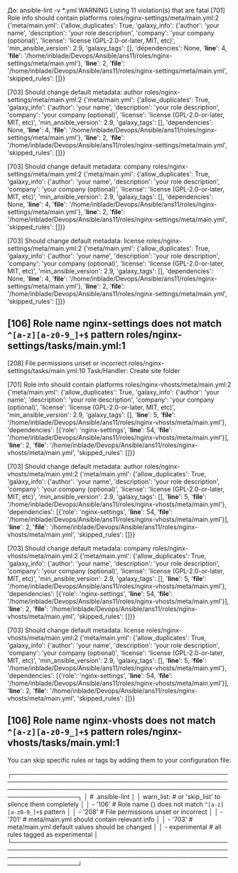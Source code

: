 До:
ansible-lint -v *.yml
WARNING  Listing 11 violation(s) that are fatal
[701] Role info should contain platforms
roles/nginx-settings/meta/main.yml:2
{'meta/main.yml': {'allow_duplicates': True, 'galaxy_info': {'author': 'your name', 'description': 'your role description', 'company': 'your company (optional)', 'license': 'license (GPL-2.0-or-later, MIT, etc)', 'min_ansible_version': 2.9, 'galaxy_tags': [], 'dependencies': None, '__line__': 4, '__file__': '/home/inblade/Devops/Ansible/ans11/roles/nginx-settings/meta/main.yml'}, '__line__': 2, '__file__': '/home/inblade/Devops/Ansible/ans11/roles/nginx-settings/meta/main.yml', 'skipped_rules': []}}

[703] Should change default metadata: author
roles/nginx-settings/meta/main.yml:2
{'meta/main.yml': {'allow_duplicates': True, 'galaxy_info': {'author': 'your name', 'description': 'your role description', 'company': 'your company (optional)', 'license': 'license (GPL-2.0-or-later, MIT, etc)', 'min_ansible_version': 2.9, 'galaxy_tags': [], 'dependencies': None, '__line__': 4, '__file__': '/home/inblade/Devops/Ansible/ans11/roles/nginx-settings/meta/main.yml'}, '__line__': 2, '__file__': '/home/inblade/Devops/Ansible/ans11/roles/nginx-settings/meta/main.yml', 'skipped_rules': []}}

[703] Should change default metadata: company
roles/nginx-settings/meta/main.yml:2
{'meta/main.yml': {'allow_duplicates': True, 'galaxy_info': {'author': 'your name', 'description': 'your role description', 'company': 'your company (optional)', 'license': 'license (GPL-2.0-or-later, MIT, etc)', 'min_ansible_version': 2.9, 'galaxy_tags': [], 'dependencies': None, '__line__': 4, '__file__': '/home/inblade/Devops/Ansible/ans11/roles/nginx-settings/meta/main.yml'}, '__line__': 2, '__file__': '/home/inblade/Devops/Ansible/ans11/roles/nginx-settings/meta/main.yml', 'skipped_rules': []}}

[703] Should change default metadata: license
roles/nginx-settings/meta/main.yml:2
{'meta/main.yml': {'allow_duplicates': True, 'galaxy_info': {'author': 'your name', 'description': 'your role description', 'company': 'your company (optional)', 'license': 'license (GPL-2.0-or-later, MIT, etc)', 'min_ansible_version': 2.9, 'galaxy_tags': [], 'dependencies': None, '__line__': 4, '__file__': '/home/inblade/Devops/Ansible/ans11/roles/nginx-settings/meta/main.yml'}, '__line__': 2, '__file__': '/home/inblade/Devops/Ansible/ans11/roles/nginx-settings/meta/main.yml', 'skipped_rules': []}}

[106] Role name nginx-settings does not match ``^[a-z][a-z0-9_]+$`` pattern
roles/nginx-settings/tasks/main.yml:1
---

[208] File permissions unset or incorrect
roles/nginx-settings/tasks/main.yml:10
Task/Handler: Create site folder

[701] Role info should contain platforms
roles/nginx-vhosts/meta/main.yml:2
{'meta/main.yml': {'allow_duplicates': True, 'galaxy_info': {'author': 'your name', 'description': 'your role description', 'company': 'your company (optional)', 'license': 'license (GPL-2.0-or-later, MIT, etc)', 'min_ansible_version': 2.9, 'galaxy_tags': [], '__line__': 5, '__file__': '/home/inblade/Devops/Ansible/ans11/roles/nginx-vhosts/meta/main.yml'}, 'dependencies': [{'role': 'nginx-settings', '__line__': 54, '__file__': '/home/inblade/Devops/Ansible/ans11/roles/nginx-vhosts/meta/main.yml'}], '__line__': 2, '__file__': '/home/inblade/Devops/Ansible/ans11/roles/nginx-vhosts/meta/main.yml', 'skipped_rules': []}}

[703] Should change default metadata: author
roles/nginx-vhosts/meta/main.yml:2
{'meta/main.yml': {'allow_duplicates': True, 'galaxy_info': {'author': 'your name', 'description': 'your role description', 'company': 'your company (optional)', 'license': 'license (GPL-2.0-or-later, MIT, etc)', 'min_ansible_version': 2.9, 'galaxy_tags': [], '__line__': 5, '__file__': '/home/inblade/Devops/Ansible/ans11/roles/nginx-vhosts/meta/main.yml'}, 'dependencies': [{'role': 'nginx-settings', '__line__': 54, '__file__': '/home/inblade/Devops/Ansible/ans11/roles/nginx-vhosts/meta/main.yml'}], '__line__': 2, '__file__': '/home/inblade/Devops/Ansible/ans11/roles/nginx-vhosts/meta/main.yml', 'skipped_rules': []}}

[703] Should change default metadata: company
roles/nginx-vhosts/meta/main.yml:2
{'meta/main.yml': {'allow_duplicates': True, 'galaxy_info': {'author': 'your name', 'description': 'your role description', 'company': 'your company (optional)', 'license': 'license (GPL-2.0-or-later, MIT, etc)', 'min_ansible_version': 2.9, 'galaxy_tags': [], '__line__': 5, '__file__': '/home/inblade/Devops/Ansible/ans11/roles/nginx-vhosts/meta/main.yml'}, 'dependencies': [{'role': 'nginx-settings', '__line__': 54, '__file__': '/home/inblade/Devops/Ansible/ans11/roles/nginx-vhosts/meta/main.yml'}], '__line__': 2, '__file__': '/home/inblade/Devops/Ansible/ans11/roles/nginx-vhosts/meta/main.yml', 'skipped_rules': []}}

[703] Should change default metadata: license
roles/nginx-vhosts/meta/main.yml:2
{'meta/main.yml': {'allow_duplicates': True, 'galaxy_info': {'author': 'your name', 'description': 'your role description', 'company': 'your company (optional)', 'license': 'license (GPL-2.0-or-later, MIT, etc)', 'min_ansible_version': 2.9, 'galaxy_tags': [], '__line__': 5, '__file__': '/home/inblade/Devops/Ansible/ans11/roles/nginx-vhosts/meta/main.yml'}, 'dependencies': [{'role': 'nginx-settings', '__line__': 54, '__file__': '/home/inblade/Devops/Ansible/ans11/roles/nginx-vhosts/meta/main.yml'}], '__line__': 2, '__file__': '/home/inblade/Devops/Ansible/ans11/roles/nginx-vhosts/meta/main.yml', 'skipped_rules': []}}

[106] Role name nginx-vhosts does not match ``^[a-z][a-z0-9_]+$`` pattern
roles/nginx-vhosts/tasks/main.yml:1
---

You can skip specific rules or tags by adding them to your configuration file:                                                                                         

┌─────────────────────────────────────────────────────────────────────────────────────────────────────────────────────────────────────────────────────────────────────┐
│ # .ansible-lint                                                                                                                                                     │
│ warn_list:  # or 'skip_list' to silence them completely                                                                                                             │
│   - '106'  # Role name {} does not match ``^[a-z][a-z0-9_]+$`` pattern                                                                                              │
│   - '208'  # File permissions unset or incorrect                                                                                                                    │
│   - '701'  # meta/main.yml should contain relevant info                                                                                                             │
│   - '703'  # meta/main.yml default values should be changed                                                                                                         │
│   - experimental  # all rules tagged as experimental                                                                                                                │
└─────────────────────────────────────────────────────────────────────────────────────────────────────────────────────────────────────────────────────────────────────┘
